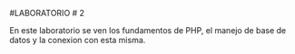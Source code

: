 #LABORATORIO # 2

En este laboratorio se ven los fundamentos de PHP, el manejo de base de datos y la conexion con esta misma.
